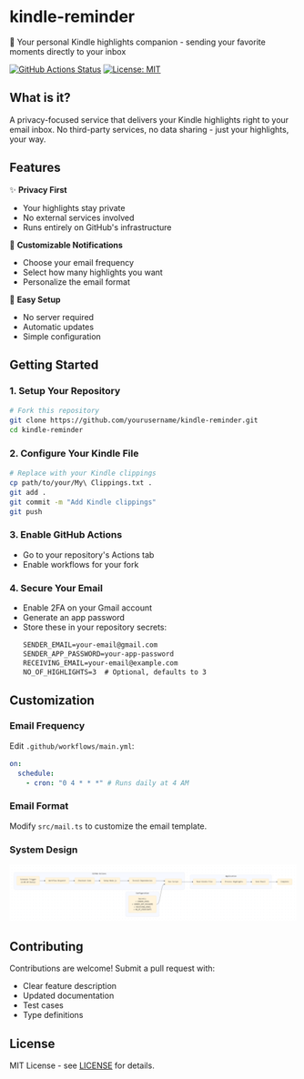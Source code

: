 # kindle-reminder

📱 Your personal Kindle highlights companion - sending your favorite moments directly to your inbox

[![GitHub Actions Status](https://github.com/mushtaq96/kindle-reminder/workflows/Scheduled%20Email/badge.svg)](https://github.com/mushtaq96/kindle-reminder/actions)
[![License: MIT](https://img.shields.io/badge/License-MIT-blue.svg)](https://opensource.org/licenses/MIT)

## What is it?

A privacy-focused service that delivers your Kindle highlights right to your email inbox. No third-party services, no data sharing - just your highlights, your way.

## Features

✨ **Privacy First**

- Your highlights stay private
- No external services involved
- Runs entirely on GitHub's infrastructure

📧 **Customizable Notifications**

- Choose your email frequency
- Select how many highlights you want
- Personalize the email format

📱 **Easy Setup**

- No server required
- Automatic updates
- Simple configuration

## Getting Started

### 1. Setup Your Repository

```bash
# Fork this repository
git clone https://github.com/yourusername/kindle-reminder.git
cd kindle-reminder
```

### 2. Configure Your Kindle File

```bash
# Replace with your Kindle clippings
cp path/to/your/My\ Clippings.txt .
git add .
git commit -m "Add Kindle clippings"
git push
```

### 3. Enable GitHub Actions

- Go to your repository's Actions tab
- Enable workflows for your fork

### 4. Secure Your Email

- Enable 2FA on your Gmail account
- Generate an app password
- Store these in your repository secrets:
  ```plaintext
  SENDER_EMAIL=your-email@gmail.com
  SENDER_APP_PASSWORD=your-app-password
  RECEIVING_EMAIL=your-email@example.com
  NO_OF_HIGHLIGHTS=3  # Optional, defaults to 3
  ```

## Customization

### Email Frequency

Edit `.github/workflows/main.yml`:

```yaml
on:
  schedule:
    - cron: "0 4 * * *" # Runs daily at 4 AM
```

### Email Format

Modify `src/mail.ts` to customize the email template.

### System Design

![Workflow](workflow.png)

## Contributing

Contributions are welcome! Submit a pull request with:

- Clear feature description
- Updated documentation
- Test cases
- Type definitions

## License

MIT License - see [LICENSE](LICENSE) for details.
